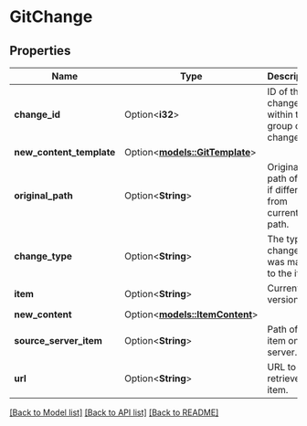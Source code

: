 # GitChange

## Properties

Name | Type | Description | Notes
------------ | ------------- | ------------- | -------------
**change_id** | Option<**i32**> | ID of the change within the group of changes. | [optional]
**new_content_template** | Option<[**models::GitTemplate**](GitTemplate.md)> |  | [optional]
**original_path** | Option<**String**> | Original path of item if different from current path. | [optional]
**change_type** | Option<**String**> | The type of change that was made to the item. | [optional]
**item** | Option<**String**> | Current version. | [optional]
**new_content** | Option<[**models::ItemContent**](ItemContent.md)> |  | [optional]
**source_server_item** | Option<**String**> | Path of the item on the server. | [optional]
**url** | Option<**String**> | URL to retrieve the item. | [optional]

[[Back to Model list]](../README.md#documentation-for-models) [[Back to API list]](../README.md#documentation-for-api-endpoints) [[Back to README]](../README.md)


